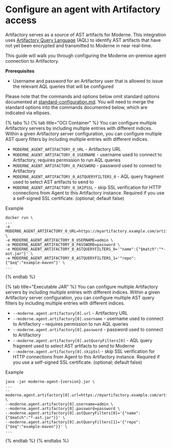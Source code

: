 # Configure an agent with Artifactory access

Artifactory serves as a source of AST artifacts for Moderne. This integration uses [Artifactory Query Language](https://www.jfrog.com/confluence/display/JFROG/Artifactory+Query+Language) (AQL) to identify AST artifacts that have not yet been encrypted and transmitted to Moderne in near real-time.

This guide will walk you through configuring the Moderne on-premise agent connection to Artifactory.

**Prerequisites**

* Username and password for an Artifactory user that is allowed to issue the relevant AQL queries that will be configured

Please note that the commands and options below omit standard options documented at [standard-configuration.md](../standard-configuration.md "mention"). You will need to merge the standard options into the commands documented below, which are indicated via ellipses.

{% tabs %}
{% tab title="OCI Container" %}
You can configure multiple Artifactory servers by including multiple entries with different indices. Within a given Artifactory server configuration, you can configure multiple AST query filters by including multiple entries with different indices.

* `MODERNE_AGENT_ARTIFACTORY_0_URL` - Artifactory URL
* `MODERNE_AGENT_ARTIFACTORY_0_USERNAME` - username used to connect to Artifactory, requires permission to run AQL queries
* `MODERNE_AGENT_ARTIFACTORY_0_PASSWORD` - password used to connect to Artifactory
* `MODERNE_AGENT_ARTIFACTORY_0_ASTQUERYFILTERS_0` - AQL query fragment used to select AST artifacts to send to&#x20;
* `MODERNE_AGENT_ARTIFACTORY_0_SKIPSSL` - skip SSL verification for HTTP connections from Agent to this Artifactory instance. Required if you use a self-signed SSL certificate. (optional; default false)



Example

```
docker run \
...
-e MODERNE_AGENT_ARTIFACTORY_0_URL=https://myartifactory.example.com/artifactory/ \
-e MODERNE_AGENT_ARTIFACTORY_0_USERNAME=admin \
-e MODERNE_AGENT_ARTIFACTORY_0_PASSWORD=password \
-e MODERNE_AGENT_ARTIFACTORY_0_ASTQUERYFILTERS_0='"name":{"$match":"*-ast.jar"}' \
-e MODERNE_AGENT_ARTIFACTORY_0_ASTQUERYFILTERS_1='"repo":{"$eq":"example-maven"}' \
...
```
{% endtab %}

{% tab title="Executable JAR" %}
You can configure multiple Artifactory servers by including multiple entries with different indices. Within a given Artifactory server configuration, you can configure multiple AST query filters by including multiple entries with different indices.



* `--moderne.agent.artifactory[0].url` - Artifactory URL
* `--moderne.agent.artifactory[0].username` - username used to connect to Artifactory – requires permission to run AQL queries
* `--moderne.agent.artifactory[0].password` - password used to connect to Artifactory
* `--moderne.agent.artifactory[0].astQueryFilters[0]` - AQL query fragment used to select AST artifacts to send to Moderne
* `--moderne.agent.artifactory[0].skipSsl` - skip SSL verification for HTTP connections from Agent to this Artifactory instance. Required if you use a self-signed SSL certificate. (optional; default false)



Example

```
java -jar moderne-agent-{version}.jar \
...
--moderne.agent.artifactory[0].url=https://myartifactory.example.com/artifactory/ \
--moderne.agent.artifactory[0].username=admin \
--moderne.agent.artifactory[0].password=password \
--moderne.agent.artifactory[0].astQueryFilters[0]='{"name":{"$match":"*-ast.jar"}}' \
--moderne.agent.artifactory[0].astQueryFilters[1]='{"repo":{"$eq":"example-maven"}}' \
...
```
{% endtab %}
{% endtabs %}
